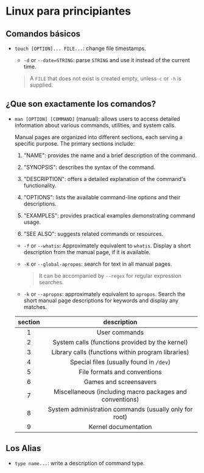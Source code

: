 # Linux para principiantes

## Comandos básicos

- `touch [OPTION]... FILE...`: change file timestamps.

    - `-d` or `--date=STRING`: parse `STRING` and use it instead of the current time.

    > A `FILE` that does not exist is created empty, unless`-c` or `-h` is supplied.

## ¿Que son exactamente los comandos?

- `man [OPTION] [COMMAND]` (manual): allows users to access detailed information about various commands, utilities, and system calls.

    Manual pages are organized into different sections, each serving a specific purpose. The primary sections include:

    1. "NAME": provides the name and a brief description of the command.

    2. "SYNOPSIS": describes the syntax of the command.

    3. "DESCRIPTION": offers a detailed explanation of the command's functionality.

    4. "OPTIONS": lists the available command-line options and their descriptions.

    5. "EXAMPLES": provides practical examples demonstrating command usage.

    6. "SEE ALSO": suggests related commands or resources.

    - `-f` or `--whatis`: Approximately equivalent to `whatis`. Display a short description from the manual page, if it is available.

    - `-K` or `--global-apropos`: search for text in all manual pages.

        > It can be accompanied by `--regex` for regular expression searches.

    - `-k` or `--apropos`: approximately equivalent to `apropos`. Search the short manual page descriptions for keywords and display any matches.

    | section |                       description                        |
    |:-------:|:--------------------------------------------------------:|
    |    1    |                      User commands                       |
    |    2    |     System calls (functions provided by the kernel)      |
    |    3    |    Library calls (functions within program libraries)    |
    |    4    |         Special files (usually found in `/dev`)          |
    |    5    |               File formats and conventions               |
    |    6    |                  Games and screensavers                  |
    |    7    | Miscellaneous (including macro packages and conventions) |
    |    8    |  System administration commands (usually only for root)  |
    |    9    |                   Kernel documentation                   |

## Los Alias

- `type name...`: write a description of command type.
